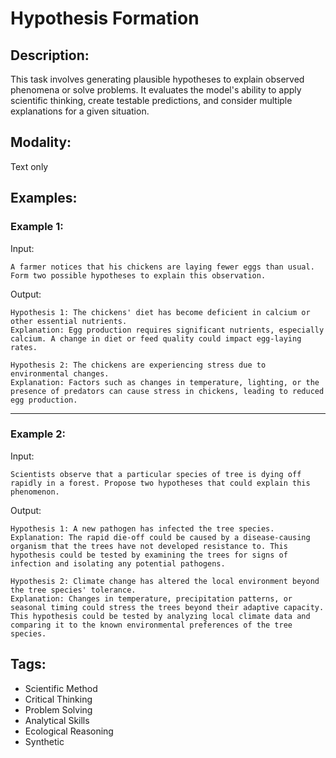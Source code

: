 # Hypothesis Formation

## Description:
This task involves generating plausible hypotheses to explain observed phenomena or solve problems. It evaluates the model's ability to apply scientific thinking, create testable predictions, and consider multiple explanations for a given situation.

## Modality:
Text only

## Examples:

### Example 1:

Input:

```
A farmer notices that his chickens are laying fewer eggs than usual. Form two possible hypotheses to explain this observation.
```

Output:

```
Hypothesis 1: The chickens' diet has become deficient in calcium or other essential nutrients.
Explanation: Egg production requires significant nutrients, especially calcium. A change in diet or feed quality could impact egg-laying rates.

Hypothesis 2: The chickens are experiencing stress due to environmental changes.
Explanation: Factors such as changes in temperature, lighting, or the presence of predators can cause stress in chickens, leading to reduced egg production.
```

---

### Example 2:

Input:

```
Scientists observe that a particular species of tree is dying off rapidly in a forest. Propose two hypotheses that could explain this phenomenon.
```

Output:

```
Hypothesis 1: A new pathogen has infected the tree species.
Explanation: The rapid die-off could be caused by a disease-causing organism that the trees have not developed resistance to. This hypothesis could be tested by examining the trees for signs of infection and isolating any potential pathogens.

Hypothesis 2: Climate change has altered the local environment beyond the tree species' tolerance.
Explanation: Changes in temperature, precipitation patterns, or seasonal timing could stress the trees beyond their adaptive capacity. This hypothesis could be tested by analyzing local climate data and comparing it to the known environmental preferences of the tree species.
```

## Tags:
- Scientific Method
- Critical Thinking
- Problem Solving
- Analytical Skills
- Ecological Reasoning
- Synthetic